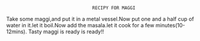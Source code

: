 

                                    RECIPY FOR MAGGI


Take some maggi,and put it in a metal vessel.Now put one and a half cup of water in it.let it boil.Now add the 
masala.let it cook for a few minutes(10-12mins).
Tasty maggi is ready is ready!!
